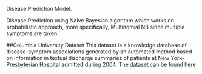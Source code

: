Disease Prediction Model.

Disease Prediction using Naive Bayesian algorithm which works on probabilistic approach, more specifically, Multinomial NB since multiple symptoms are taken.

##Columbia University Dataset
This dataset is a knowledge database of disease-symptom associations generated by an automated method based on information in textual discharge summaries of patients at New York-Presbyterian Hospital admitted during 2004. The dataset can be found [here](https://people.dbmi.columbia.edu/~friedma/Projects/DiseaseSymptomKB/index.html)
